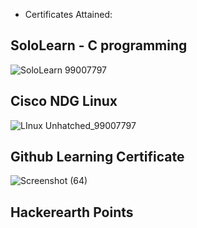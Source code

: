 * Certificates Attained:

## SoloLearn - C programming
![SoloLearn 99007797](https://user-images.githubusercontent.com/34639178/152646846-10979ce2-b135-44f5-b0c0-17530487f746.JPG)

## Cisco NDG Linux
![LInux Unhatched_99007797](https://user-images.githubusercontent.com/34639178/152646844-ae70750c-5f34-4220-808e-7a30c01152c9.JPG)

## Github Learning Certificate
![Screenshot (64)](https://user-images.githubusercontent.com/34639178/152646899-481e26be-dc6b-477e-bfa7-41427faa1adb.png)

## Hackerearth Points 
